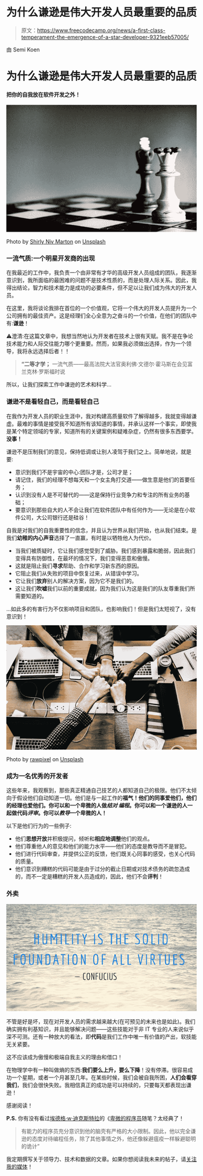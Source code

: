 # 为什么谦逊是伟大开发人员最重要的品质

> 原文：<https://www.freecodecamp.org/news/a-first-class-temperament-the-emergence-of-a-star-developer-9321eeb57005/>

由 Semi Koen

# 为什么谦逊是伟大开发人员最重要的品质

#### 把你的自我放在软件开发之外！

![NeaULvq2aVo4beHJJAYUsxXaFBNiPI1qrnVF](img/cb47f0a17076e376f6ed9572551759db.png)

Photo by [Shirly Niv Marton](https://unsplash.com/@sniv?utm_source=medium&utm_medium=referral) on [Unsplash](https://unsplash.com?utm_source=medium&utm_medium=referral)

### 一流气质:一个明星开发商的出现

在我最近的工作中，我负责一个由非常有才华的高级开发人员组成的团队，我逐渐意识到，我所面临的最困难的问题不是技术性质的，而是处理人际关系。因此，我得出结论，智力和技术能力是成功的必要条件，但不足以让我们成为伟大的开发人员。

在这里，我将谈论我排在首位的一个价值观，它将一个伟大的开发人员提升为一个公司拥有的最佳资产。这是经理们全心全意为之奋斗的一个价值，在他们的团队中有:**谦逊**！

⚠️澄清:在这篇文章中，我想当然地认为开发者在技术上很有天赋。我不是在争论技术能力和人际交往能力哪个更重要。然而，如果我必须做出选择，作为一个领导，我将永远选择后者！！

> **“二等才学；**
> 一流气质——最高法院大法官奥利佛·文德尔·霍马斯在会见富兰克林·罗斯福时说

所以，让我们探索工作中谦逊的艺术和科学…

### 谦逊不是看轻自己，而是看轻自己

在我作为开发人员的职业生涯中，我对构建高质量软件了解得越多，我就变得越谦虚。最难的事情是接受我不知道所有该知道的事情，并承认这样一个事实，即使我是某个特定领域的专家，知道所有的关键案例和疑难杂症，仍然有很多东西要学。**没事！**

谦逊不是压制我们的意见，保持低调或让别人凌驾于我们之上。简单地说，就是要:

*   意识到我们不是宇宙的中心:团队才是，公司才是；
*   请记住，我们的经理不想每天和一个女主角打交道——做生意是他们的首要任务；
*   认识到没有人是不可替代的——这是保持行业竞争力和专注的所有业务的基础；
*   要意识到那些自大的人不会让我们在软件团队中有任何作为——无论是在小软件公司，大公司银行还是硅谷！

自我是对我们的自我重要性的信念，并且认为世界从我们开始，也从我们结束。是我们**幼稚的内心声音**选择了一直赢，有时是以牺牲他人为代价。

*   当我们被质疑时，它让我们感觉受到了威胁。我们感到暴露和脆弱，因此我们变得具有防御性，在最坏的情况下，我们变得恶意和傲慢。
*   这就是阻止我们**寻求**帮助、合作和学习新东西的原因。
*   它阻止我们从失败的项目中恢复过来，从错误中学习。
*   它让我们**放弃**别人的解决方案，因为它不是我们的。
*   这让我们**吹嘘**我们以前的重要成就，因为我们认为这是我们的队友尊重我们所需要知道的。

…如此多的有害行为不仅影响项目和团队，也影响我们！但是我们太短视了，没有意识到！

![WiqnKN0zLFViwkMlSL9I6APktqwTRRQu2cWY](img/5675afe7f8ea6d90ba1061289f6af536.png)

Photo by [rawpixel](https://unsplash.com/@rawpixel?utm_source=medium&utm_medium=referral) on [Unsplash](https://unsplash.com?utm_source=medium&utm_medium=referral)

### 成为一名优秀的开发者

这些年来，我观察到，那些真正精通自己技艺的人都知道自己的极限。他们不太倾向于假设他们自动知道一切。他们是与一起工作的**福气！他们的同事爱他们，他们的经理也爱他们。你可以和一个卑微的人做*结对* *编程*。你可以和一个谦逊的人一起做代码*评审*。你可以*教导*一个卑微的人！**

以下是他们行为的一些例子:

*   他们**思想开放**并积极提问，倾听和**相应地调整**他们的观点。
*   他们尊重他人的意见和他们的能力水平——他们的态度是教导而不是冒犯。
*   他们进行代码审查，并提供公正的反馈，他们既关心同事的感受，也关心代码的质量。
*   他们意识到糟糕的代码可能是由于过分的截止日期或对技术债务的疏忽造成的，而不一定是糟糕的开发人员造成的，因此，他们不会**评判**！

### 外卖

![Kst37La8WbEoB4IQ9n5zyNk-5GwYAd2C3GkF](img/313e9f2c7d3d728b57a1e890893670b5.png)

不管是好是坏，现在对开发人员的需求越来越大(在可预见的未来也是如此)。我们确实拥有利基知识，并且能够解决问题——这些技能对于非 IT 专业的人来说似乎深不可测。还有一种放大的看法，即**代码**是我们工作中唯一有价值的产出，软技能无关紧要。

这不应该成为傲慢和极端自我主义的理由和借口！

在物理学中有一种叫做熵的东西:**我们要么上升，要么下降**！没有停滞。很容易成功一个星期，或者一个月甚至几年。在某些时候，我们会被自我所困，**人们会看穿我们**，我们会很快失败。我相信真正的成功是可以持续的，只要每天都表现出谦逊！

感谢阅读！

**P.S.** 你有没有看过[埃德格·w·迪克斯特拉](https://en.wikipedia.org/wiki/Edsger_W._Dijkstra)的《[卑微的程序员](https://www.cs.utexas.edu/~EWD/ewd03xx/EWD340.PDF)随笔？太经典了！

> 有能力的程序员充分意识到他的脑壳有严格的大小限制。因此，他以完全谦逊的态度对待编程任务，除了其他事情之外，他还像躲避瘟疫一样躲避聪明的诡计”

我定期撰写关于领导力、技术和数据的文章。如果你想阅读我未来的帖子，请[关注我的媒体](https://medium.com/@semika)！